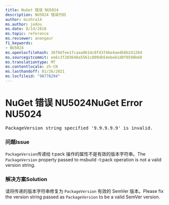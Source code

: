 ```yaml
---
title: NuGet 错误 NU5024
description: NU5024 错误代码
author: mishra14
ms.author: jodou
ms.date: 8/14/2018
ms.topic: reference
ms.reviewer: anangaur
f1_keywords:
- NU5024
ms.openlocfilehash: 36f0dfee1fcaaa861dc0f4374be4aedb0b24128d
ms.sourcegitcommit: ee6c3f203648a5561c809db54ebeb1d0f0598b68
ms.translationtype: MT
ms.contentlocale: zh-CN
ms.lasthandoff: 01/26/2021
ms.locfileid: "98778294"
---
```

# <a name="nuget-error-nu5024"></a><span data-ttu-id="7c016-103">NuGet 错误 NU5024</span><span class="sxs-lookup"><span data-stu-id="7c016-103">NuGet Error NU5024</span></span>
<pre>PackageVersion string specified '9.9.9.9.9' is invalid.</pre>

### <a name="issue"></a><span data-ttu-id="7c016-104">问题</span><span class="sxs-lookup"><span data-stu-id="7c016-104">Issue</span></span>

<span data-ttu-id="7c016-105">`PackageVersion`传递给 t:pack 操作的属性不是有效的版本字符串。</span><span class="sxs-lookup"><span data-stu-id="7c016-105">The `PackageVersion` property passed to msbuild -t:pack operation is not a valid version string.</span></span>


### <a name="solution"></a><span data-ttu-id="7c016-106">解决方案</span><span class="sxs-lookup"><span data-stu-id="7c016-106">Solution</span></span>

<span data-ttu-id="7c016-107">请将传递的版本字符串修复为 `PackageVersion` 有效的 SemVer 版本。</span><span class="sxs-lookup"><span data-stu-id="7c016-107">Please fix the version string passed as `PackageVersion` to be a valid SemVer version.</span></span>

